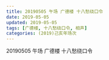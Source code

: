 ```yaml
---
title: 20190505 午场 广德楼 十八愁绕口令
date: 2019-05-05
updated: 2019-05-05
tags: [广德楼, 十八愁绕口令, 相声]
categories: (2019)己亥年场次
---
```

20190505 午场 广德楼 十八愁绕口令